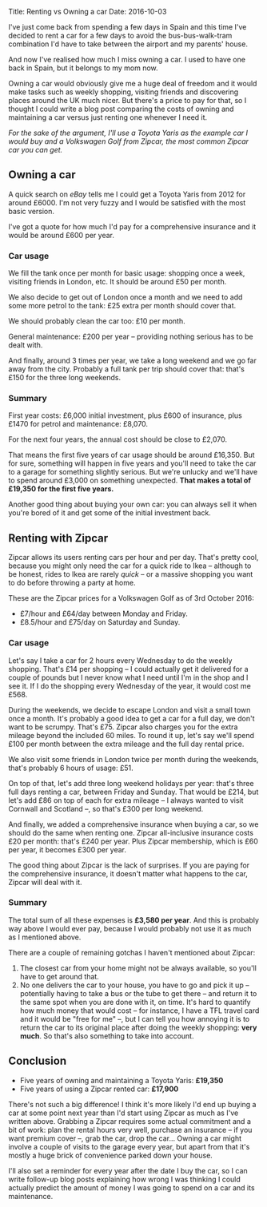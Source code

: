 Title: Renting vs Owning a car
Date: 2016-10-03

I've just come back from spending a few days in Spain and this time I've decided to rent a car for a few days to avoid the bus-bus-walk-tram combination I'd have to take between the airport and my parents' house.

And now I've realised how much I miss owning a car. I used to have one back in Spain, but it belongs to my mom now.

Owning a car would obviously give me a huge deal of freedom and it would make tasks such as weekly shopping, visiting friends and discovering places around the UK much nicer. But there's a price to pay for that, so I thought I could write a blog post comparing the costs of owning and maintaining a car versus just renting one whenever I need it.

*For the sake of the argument, I'll use a Toyota Yaris as the example car I would buy and a Volkswagen Golf from Zipcar, the most common Zipcar car you can get.*

## Owning a car

A quick search on *eBay* tells me I could get a Toyota Yaris from 2012 for around £6000. I'm not very fuzzy and I would be satisfied with the most basic version.

I've got a quote for how much I'd pay for a comprehensive insurance and it would be around £600 per year.

### Car usage

We fill the tank once per month for basic usage: shopping once a week, visiting friends in London, etc. It should be around £50 per month.

We also decide to get out of London once a month and we need to add some more petrol to the tank: £25 extra per month should cover that.

We should probably clean the car too: £10 per month.

General maintenance: £200 per year – providing nothing serious has to be dealt with.

And finally, around 3 times per year, we take a long weekend and we go far away from the city. Probably a full tank per trip should cover that: that's £150 for the three long weekends.

### Summary

First year costs: £6,000 initial investment, plus £600 of insurance, plus £1470 for petrol and maintenance: £8,070.

For the next four years, the annual cost should be close to £2,070.

That means the first five years of car usage should be around £16,350. But for sure, something will happen in five years and you'll need to take the car to a garage for something slightly serious. But we're unlucky and we'll have to spend around £3,000 on something unexpected. **That makes a total of £19,350 for the first five years.**

Another good thing about buying your own car: you can always sell it when you're bored of it and get some of the initial investment back.

## Renting with Zipcar

Zipcar allows its users renting cars per hour and per day. That's pretty cool, because you might only need the car for a quick ride to Ikea – although to be honest, rides to Ikea are rarely *quick* – or a massive shopping you want to do before throwing a party at home.

These are the Zipcar prices for a Volkswagen Golf as of 3rd October 2016:

- £7/hour and £64/day between Monday and Friday.
- £8.5/hour and £75/day on Saturday and Sunday.

### Car usage

Let's say I take a car for 2 hours every Wednesday to do the weekly shopping. That's £14 per shopping – I could actually get it delivered for a couple of pounds but I never know what I need until I'm in the shop and I see it. If I do the shopping every Wednesday of the year, it would cost me £568.

During the weekends, we decide to escape London and visit a small town once a month. It's probably a good idea to get a car for a full day, we don't want to be scrumpy. That's £75. Zipcar also charges you for the extra mileage beyond the included 60 miles. To round it up, let's say we'll spend £100 per month between the extra mileage and the full day rental price.

We also visit some friends in London twice per month during the weekends, that's probably 6 hours of usage: £51.

On top of that, let's add three long weekend holidays per year: that's three full days renting a car, between Friday and Sunday. That would be £214, but let's add £86 on top of each for extra mileage – I always wanted to visit Cornwall and Scotland –, so that's £300 per long weekend.

And finally, we added a comprehensive insurance when buying a car, so we should do the same when renting one. Zipcar all-inclusive insurance costs £20 per month: that's £240 per year. Plus Zipcar membership, which is £60 per year, it becomes £300 per year.

The good thing about Zipcar is the lack of surprises. If you are paying for the comprehensive insurance, it doesn't matter what happens to the car, Zipcar will deal with it.

### Summary

The total sum of all these expenses is **£3,580 per year**. And this is probably way above I would ever pay, because I would probably not use it as much as I mentioned above.

There are a couple of remaining gotchas I haven't mentioned about Zipcar:

1. The closest car from your home might not be always available, so you'll have to get around that.
2. No one delivers the car to your house, you have to go and pick it up – potentially having to take a bus or the tube to get there – and return it to the same spot when you are done with it, on time. It's hard to quantify how much money that would cost – for instance, I have a TFL travel card and it would be "free for me" –, but I can tell you how annoying it is to return the car to its original place after doing the weekly shopping: **very much**. So that's also something to take into account.

## Conclusion

- Five years of owning and maintaining a Toyota Yaris: **£19,350**
- Five years of using a Zipcar rented car: **£17,900**

There's not such a big difference! I think it's more likely I'd end up buying a car at some point next year than I'd start using Zipcar as much as I've written above. Grabbing a Zipcar requires some actual commitment and a bit of work: plan the rental hours very well, purchase an insurance – if you want premium cover –, grab the car, drop the car… Owning a car might involve a couple of visits to the garage every year, but apart from that it's mostly a huge brick of convenience parked down your house.

I'll also set a reminder for every year after the date I buy the car, so I can write follow-up blog posts explaining how wrong I was thinking I could actually predict the amount of money I was going to spend on a car and its maintenance.
